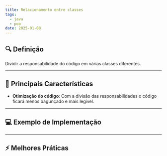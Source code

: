 ```yaml
---
title: Relacionamento entre classes
tags:
  - java
  - poo
date: 2025-01-08
---
```


## 🔍 Definição

Dividir a responsabilidade do código em várias classes diferentes.

---

## 📝 Principais Características

- **Otimização do código**: Com a divisão das responsabilidades o código ficará menos bagunçado e mais legível.

---

## 💻 Exemplo de Implementação



---

## ⚡ Melhores Práticas
